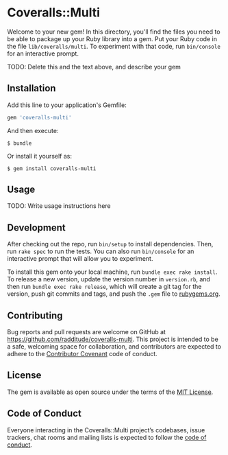 # Coveralls::Multi

Welcome to your new gem! In this directory, you'll find the files you need to be able to package up your Ruby library into a gem. Put your Ruby code in the file `lib/coveralls/multi`. To experiment with that code, run `bin/console` for an interactive prompt.

TODO: Delete this and the text above, and describe your gem

## Installation

Add this line to your application's Gemfile:

```ruby
gem 'coveralls-multi'
```

And then execute:

    $ bundle

Or install it yourself as:

    $ gem install coveralls-multi

## Usage

TODO: Write usage instructions here

## Development

After checking out the repo, run `bin/setup` to install dependencies. Then, run `rake spec` to run the tests. You can also run `bin/console` for an interactive prompt that will allow you to experiment.

To install this gem onto your local machine, run `bundle exec rake install`. To release a new version, update the version number in `version.rb`, and then run `bundle exec rake release`, which will create a git tag for the version, push git commits and tags, and push the `.gem` file to [rubygems.org](https://rubygems.org).

## Contributing

Bug reports and pull requests are welcome on GitHub at https://github.com/radditude/coveralls-multi. This project is intended to be a safe, welcoming space for collaboration, and contributors are expected to adhere to the [Contributor Covenant](http://contributor-covenant.org) code of conduct.

## License

The gem is available as open source under the terms of the [MIT License](https://opensource.org/licenses/MIT).

## Code of Conduct

Everyone interacting in the Coveralls::Multi project’s codebases, issue trackers, chat rooms and mailing lists is expected to follow the [code of conduct](https://github.com/radditude/coveralls-multi/blob/master/CODE_OF_CONDUCT.md).
